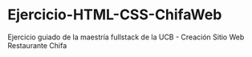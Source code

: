 # Ejercicio-HTML-CSS-ChifaWeb
Ejercicio guiado de la maestría fullstack de la UCB - Creación Sitio Web Restaurante Chifa
